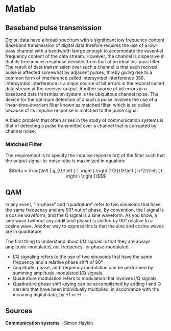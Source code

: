# Matlab


## Baseband pulse transmission

Digital data have a broad spectrum with a significant low frequency content. Baseband transmission of digital data threfore requires the use of a low-pass channel with a bandwidth lanrge enough to accomodate the essential frequency content of the data stream. However, the channel is dispersive in that its frecuencies response deviates from that of an ideal los-pass filter. The result of data transmission over such a channel is that each recived pulse is affected somewhat by adjacent pulses, threby giving rise to a common form of interference called intersymbol interference (ISI). Intersymbol interference is a major source of bit errors in the reconstructed data stream at the receiver output. Another source of bit errors in a baseband data transmission system is the ubiquitous channel noise. The device for the optimum detection of a such a pulse involves the use of a linear-time-invariant filter known as matched filter, which is so called because of its impulse response is matched to the pulse signal.

A basic problem that often arises in the study of communication systems is that of detecting a pulse transmitted over a channel that is corrupted by channel noise.  

### Matched Filter

The requirement is to specify the impulse reponse h(t) of the filter such that the output signal-to-noise ratio is maximized in equation:

```math
\eta = \frac{\left | g_{0}\left ( T \right ) \right |^{2}}{E\left [ n^{2}\left ( t \right ) \right ]}$
```


## QAM

In any event, “in-phase” and “quadrature” refer to two sinusoids that have the same frequency and are 90° out of phase. By convention, the I signal is a cosine waveform, and the Q signal is a sine waveform. As you know, a sine wave (without any additional phase) is shifted by 90° relative to a cosine wave. Another way to express this is that the sine and cosine waves are in quadrature.

The first thing to understand about I/Q signals is that they are always amplitude-modulated, not frequency- or phase-modulated.

- I/Q signaling refers to the use of two sinusoids that have the same frequency and a relative phase shift of 90°.
- Amplitude, phase, and frequency modulation can be performed by summing amplitude-modulated I/Q signals.
- Quadrature modulation refers to modulation that involves I/Q signals.
- Quadrature phase shift keying can be accomplished by adding I and Q carriers that have been individually multiplied, in   accordance with the incoming digital data, by +1 or –1.

## Sources

<b>Communication systems</b> - Simon Haykin

